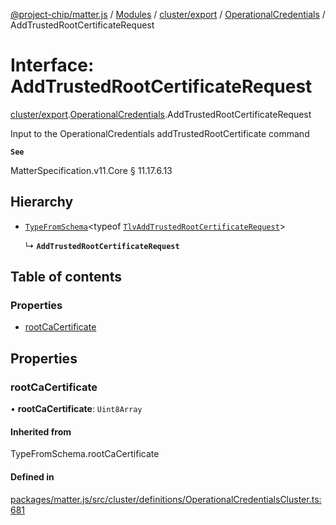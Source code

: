 [@project-chip/matter.js](../README.md) / [Modules](../modules.md) / [cluster/export](../modules/cluster_export.md) / [OperationalCredentials](../modules/cluster_export.OperationalCredentials.md) / AddTrustedRootCertificateRequest

# Interface: AddTrustedRootCertificateRequest

[cluster/export](../modules/cluster_export.md).[OperationalCredentials](../modules/cluster_export.OperationalCredentials.md).AddTrustedRootCertificateRequest

Input to the OperationalCredentials addTrustedRootCertificate command

**`See`**

MatterSpecification.v11.Core § 11.17.6.13

## Hierarchy

- [`TypeFromSchema`](../modules/tlv_export.md#typefromschema)\<typeof [`TlvAddTrustedRootCertificateRequest`](../modules/cluster_export.OperationalCredentials.md#tlvaddtrustedrootcertificaterequest)\>

  ↳ **`AddTrustedRootCertificateRequest`**

## Table of contents

### Properties

- [rootCaCertificate](cluster_export.OperationalCredentials.AddTrustedRootCertificateRequest.md#rootcacertificate)

## Properties

### rootCaCertificate

• **rootCaCertificate**: `Uint8Array`

#### Inherited from

TypeFromSchema.rootCaCertificate

#### Defined in

[packages/matter.js/src/cluster/definitions/OperationalCredentialsCluster.ts:681](https://github.com/project-chip/matter.js/blob/0c058ae17fdba4c0b89b8b13c309011d51782299/packages/matter.js/src/cluster/definitions/OperationalCredentialsCluster.ts#L681)
